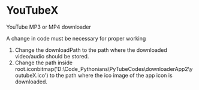 # YouTubeX
YouTube MP3 or MP4 downloader

A change in code must be necessary for proper working
  1. Change the downloadPath to the path where the downloaded video/audio should be stored.
  2. Change the path inside root.iconbitmap('D:\Code_Pythonians\PyTubeCodes\downloaderApp2\youtubeX.ico') to the path where the ico image of the app icon is downloaded.
